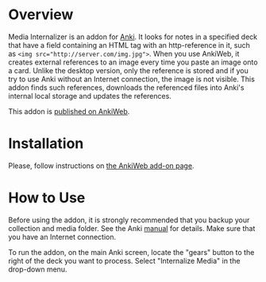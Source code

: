 # Overview
Media Internalizer is an addon for [Anki](http://ankisrs.net/). It looks for notes in a specified deck that have a field
containing an HTML tag with an http-reference in it, such as `<img src="http://server.com/img.jpg">`. When you use AnkiWeb,
it creates external references to an image every time you paste an image onto a card. Unlike the desktop version,
only the reference is stored and if you try to use Anki without an Internet connection, the image is not visible.
This addon finds such references, downloads the referenced files into Anki's internal local storage and updates the references.

This addon is [published on AnkiWeb](https://ankiweb.net/shared/info/221033553).

# Installation
Please, follow instructions on [the AnkiWeb add-on page](https://ankiweb.net/shared/info/221033553).

# How to Use
Before using the addon, it is strongly recommended that you backup your collection and media folder.
See the Anki [manual](http://ankisrs.net/docs/manual.html#managing-files-and-your-collection) for details.
Make sure that you have an Internet connection.

To run the addon, on the main Anki screen, locate the "gears" button to the right of the deck you want to process.
Select "Internalize Media" in the drop-down menu.